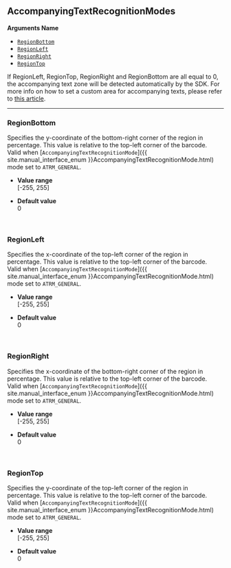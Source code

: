 ## AccompanyingTextRecognitionModes
 
 **Arguments Name**
- [`RegionBottom`](#regionbottom)
- [`RegionLeft`](#regionleft)
- [`RegionRight`](#regionright)
- [`RegionTop`](#regiontop)

If RegionLeft, RegionTop, RegionRight and RegionBottom are all equal to 0, the accompanying text zone will be detected automatically by the SDK. For more info on how to set a custom area for accompanying texts, please refer to [this article](https://www.dynamsoft.com/help/Barcode-Reader/devguide/HowTo/SetCustomAreaForAccompanyingTexts.html).  

---

### RegionBottom
Specifies the y-coordinate of the bottom-right corner of the region in percentage. This value is relative to the top-left corner of the barcode.   
Valid when [`AccompanyingTextRecognitionMode`]({{ site.manual_interface_enum }}AccompanyingTextRecognitionMode.html) mode set to `ATRM_GENERAL`.   

- **Value range**   
   [-255, 255]   
   
- **Default value**   
   0 

&nbsp; 

### RegionLeft
Specifies the x-coordinate of the top-left corner of the region in percentage. This value is relative to the top-left corner of the barcode.   
Valid when [`AccompanyingTextRecognitionMode`]({{ site.manual_interface_enum }}AccompanyingTextRecognitionMode.html) mode set to `ATRM_GENERAL`.   

- **Value range**   
   [-255, 255]   
   
- **Default value**   
   0   

&nbsp; 

### RegionRight
Specifies the x-coordinate of the bottom-right corner of the region in percentage. This value is relative to the top-left corner of the barcode.   
Valid when [`AccompanyingTextRecognitionMode`]({{ site.manual_interface_enum }}AccompanyingTextRecognitionMode.html) mode set to `ATRM_GENERAL`.  

- **Value range**   
   [-255, 255]   
   
- **Default value**   
   0   
 
&nbsp; 

### RegionTop
Specifies the y-coordinate of the top-left corner of the region in percentage. This value is relative to the top-left corner of the barcode.   
Valid when [`AccompanyingTextRecognitionMode`]({{ site.manual_interface_enum }}AccompanyingTextRecognitionMode.html) mode set to `ATRM_GENERAL`.  

- **Value range**   
   [-255, 255]   
   
- **Default value**   
   0   
